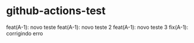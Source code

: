 # github-actions-test

feat(A-1): novo teste
feat(A-1): novo teste 2
feat(A-1): novo teste 3
fix(A-1): corrigindo erro
